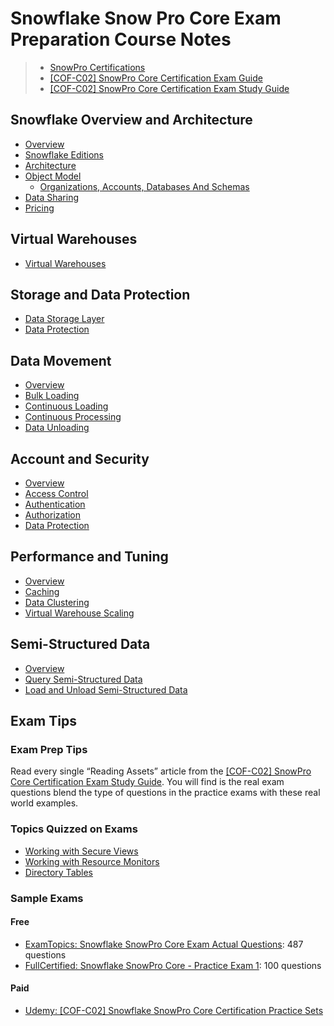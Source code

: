 # Snowflake Snow Pro Core Exam Preparation Course Notes #

> * [SnowPro Certifications](https://www.snowflake.com/certifications/)
> * [[COF-C02] SnowPro Core Certification Exam Guide](https://learn.snowflake.com/courses/course-v1:snowflake+CERT-SPC-GUIDE+B/about)
> * [[COF-C02] SnowPro Core Certification Exam Study Guide](https://learn.snowflake.com/courses/course-v1:snowflake+SPSG-CORE+B/about)

## Snowflake Overview and Architecture ##
* [Overview](Overview/Overview.md)
* [Snowflake Editions](Overview/Editions.md)
* [Architecture](Overview/Architecture.md)
* [Object Model](Overview/ObjectModel.md)
  * [Organizations, Accounts, Databases And Schemas](Overview/OrganizationsAccountsDatabasesAndSchemas.md)
* [Data Sharing](Overview/DataSharing.md)
* [Pricing](Overview/Pricing.md)

## Virtual Warehouses ##
* [Virtual Warehouses](VirtualWarehouses/VirtualWarehouses.md)

## Storage and Data Protection ##
* [Data Storage Layer](StorageAndDataProtection/DataStorageLayer.md)
* [Data Protection](StorageAndDataProtection/DataProtection.md)

## Data Movement ##
* [Overview](DataMovement/Overview.md)
* [Bulk Loading](DataMovement/BulkLoading.md)
* [Continuous Loading](DataMovement/ContinuousDataLoading.md)
* [Continuous Processing](DataMovement/ContinuousDataProcessing.md)
* [Data Unloading](DataMovement/DataUnloading.md)

## Account and Security ##
* [Overview](AccountAndSecurity/Overview.md)
* [Access Control](AccountAndSecurity/AccessControl.md)
* [Authentication](AccountAndSecurity/Authentication.md)
* [Authorization](AccountAndSecurity/Authorization.md)
* [Data Protection](AccountAndSecurity/DataProtection.md)

## Performance and Tuning ##
* [Overview](PerformanceAndTuning/Overview.md)
* [Caching](PerformanceAndTuning/Caching.md)
* [Data Clustering](PerformanceAndTuning/DataClustering.md)
* [Virtual Warehouse Scaling](PerformanceAndTuning/VirtualWarehouseScaling.md)

## Semi-Structured Data ##
* [Overview](SemiStructuredData/Overview.md)
* [Query Semi-Structured Data](SemiStructuredData/QuerySemiStructuredData.md)
* [Load and Unload Semi-Structured Data](SemiStructuredData/LoadAndUnloadSemiStructuredData.md)

## Exam Tips ##

### Exam Prep Tips ###
Read every single “Reading Assets” article from the [[COF-C02] SnowPro Core Certification Exam Study Guide](https://learn.snowflake.com/courses/course-v1:snowflake+SPSG-CORE+B/about).  You will find is the real exam questions blend the type of questions in the practice exams with these real world examples.

### Topics Quizzed on Exams ###
* [Working with Secure Views](https://docs.snowflake.com/en/user-guide/views-secure.html)
* [Working with Resource Monitors](https://docs.snowflake.com/en/user-guide/resource-monitors.html)
* [Directory Tables](https://docs.snowflake.com/en/user-guide/data-load-dirtables.html)

### Sample Exams ###

#### Free ####
* [ExamTopics: Snowflake SnowPro Core Exam Actual Questions](https://www.examtopics.com/exams/snowflake/snowpro-core/view/01/): 487 questions
* [FullCertified: Snowflake SnowPro Core - Practice Exam 1](https://www.fullcertified.com/certification/snowflake-snowpro-core/exam/1): 100 questions

#### Paid ####
* [Udemy: [COF-C02] Snowflake SnowPro Core Certification Practice Sets](https://www.udemy.com/course/snowflake-snowpro-core-certification-exam-practice-sets/)

